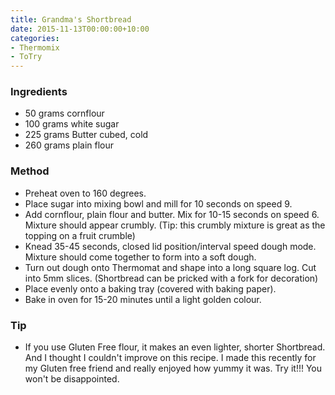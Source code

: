 ```yaml
---
title: Grandma's Shortbread
date: 2015-11-13T00:00:00+10:00
categories:
- Thermomix
- ToTry
---
```









### Ingredients

* 50 grams cornflour
* 100 grams white sugar
* 225 grams Butter cubed, cold
* 260 grams plain flour

### Method

* Preheat oven to 160 degrees.
* Place sugar into mixing bowl and mill for 10 seconds on speed 9.
* Add cornflour, plain flour and butter.  Mix for 10-15 seconds on speed 6. Mixture should appear crumbly. (Tip: this crumbly mixture is great as the topping on a fruit crumble)
* Knead 35-45 seconds, closed lid position/interval speed dough mode.  Mixture should come together to form into a soft dough.
* Turn out dough onto Thermomat and shape into a long square log.  Cut into 5mm slices.  (Shortbread can be pricked with a fork for decoration)
* Place evenly onto a baking tray (covered with baking paper).
* Bake in oven for 15-20 minutes until a light golden colour.

### Tip

* If you use Gluten Free flour, it makes an even lighter, shorter Shortbread.  And I thought I couldn't improve on this recipe.  I made this recently for my Gluten free friend and really enjoyed how yummy it was.  Try it!!!  You won't be disappointed.
